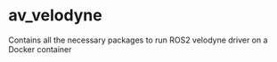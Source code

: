 # av_velodyne
Contains all the necessary packages to run ROS2 velodyne driver on a Docker container
